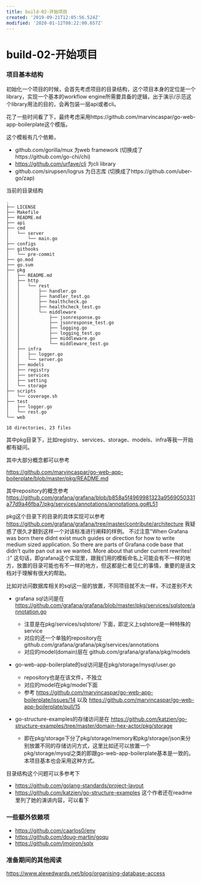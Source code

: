 ```yaml
---
title: build-02-开始项目
created: '2019-09-21T12:05:56.524Z'
modified: '2020-01-12T08:22:00.657Z'
---
```


# build-02-开始项目

### 项目基本结构

初始化一个项目的时候，会首先考虑项目的目录结构，这个项目本身的定位是一个library，实现一个基本的workflow engine所需要具备的逻辑，出于演示/示范这个library用法的目的，会再包装一层api或者cli。

花了一些时间看了下，最终考虑采用https://github.com/marvincaspar/go-web-app-boilerplate这个模版。

这个模板有几个依赖，

- github.com/gorilla/mux 为web framework (切换成了https://github.com/go-chi/chi)
- https://github.com/urfave/cli 为cli library
- github.com/sirupsen/logrus 为日志库 (切换成了https://github.com/uber-go/zap)

当前的目录结构

```
.
├── LICENSE
├── Makefile
├── README.md
├── api
├── cmd
│   └── server
│       └── main.go
├── configs
├── githooks
│   └── pre-commit
├── go.mod
├── go.sum
├── pkg
│   ├── README.md
│   ├── http
│   │   └── rest
│   │       ├── handler.go
│   │       ├── handler_test.go
│   │       ├── healthcheck.go
│   │       ├── healthcheck_test.go
│   │       └── middleware
│   │           ├── jsonresponse.go
│   │           ├── jsonresponse_test.go
│   │           ├── logging.go
│   │           ├── logging_test.go
│   │           ├── middleware.go
│   │           └── middleware_test.go
│   ├── infra
│   │   ├── logger.go
│   │   └── server.go
│   ├── models
│   ├── registry
│   ├── services
│   ├── setting
│   └── storage
├── scripts
│   └── coverage.sh
├── test
│   ├── logger.go
│   └── rest.go
└── web

18 directories, 23 files
```

其中pkg目录下，比如registry、services、storage、models、infra等我一开始都有疑问。

其中大部分概念都可以参考

https://github.com/marvincaspar/go-web-app-boilerplate/blob/master/pkg/README.md

其中repository的概念参考
https://github.com/grafana/grafana/blob/b858a5f4969981323a9569050331a77d9a46fba7/pkg/services/annotations/annotations.go#L51

pkg这个目录下的目录的具体实现可以参考 https://github.com/grafana/grafana/tree/master/contribute/architecture 我疑惑了很久才翻到这样一个对该标准进行阐释的样例。
不过注意"When Grafana was born there didnt exist much guides or direction for how to write medium sized application. So there are parts of Grafana code base that didn't quite pan out as we wanted. More about that under current rewrites! :)" 这句话，即grafana这个实现里，跟我们用的模板命名上可能会有不一样的地方，放置的目录可能也有不一样的地方，但这都是仁者见仁的事情，重要的是该文档对于理解有很大的帮助。

比如对访问数据库相关的sql这一层的放置，不同项目就不太一样，不过差别不大

- grafana sql访问是在 https://github.com/grafana/grafana/blob/master/pkg/services/sqlstore/annotation.go
  - 注意是在pkg/services/sqlstore/ 下面，即定义上sqlstore是一种特殊的service
  - 对应的还一个单独的repository在 github.com/grafana/grafana/pkg/services/annotations
  - 对应的model(domain)层在 github.com/grafana/grafana/pkg/models

- go-web-app-boilerplate的sql访问是在pkg/storage/mysql/user.go
  - repository也是在该文件，不独立
  - 对应的model在pkg/model下面
  - 参考 https://github.com/marvincaspar/go-web-app-boilerplate/issues/14 以及 https://github.com/marvincaspar/go-web-app-boilerplate/pull/15

- go-structure-examples的存储访问是在 https://github.com/katzien/go-structure-examples/tree/master/domain-hex-actor/pkg/storage
  - 即在pkg/storage下分了pkg/storage/memory和pkg/storage/json来分别放置不同的存储访问方式，这里比如还可以放置一个pkg/storage/mysql之类的即跟go-web-app-boilerplate基本是一致的。本项目基本也会采用这种方式。

目录结构这个问题可以多参考下
- https://github.com/golang-standards/project-layout
- https://github.com/katzien/go-structure-examples 这个作者还在readme里列了她的演讲内容，可以看下

### 一些额外依赖项

- https://github.com/caarlos0/env
- https://github.com/doug-martin/goqu
- https://github.com/jmoiron/sqlx

### 准备期间的其他阅读

https://www.alexedwards.net/blog/organising-database-access
